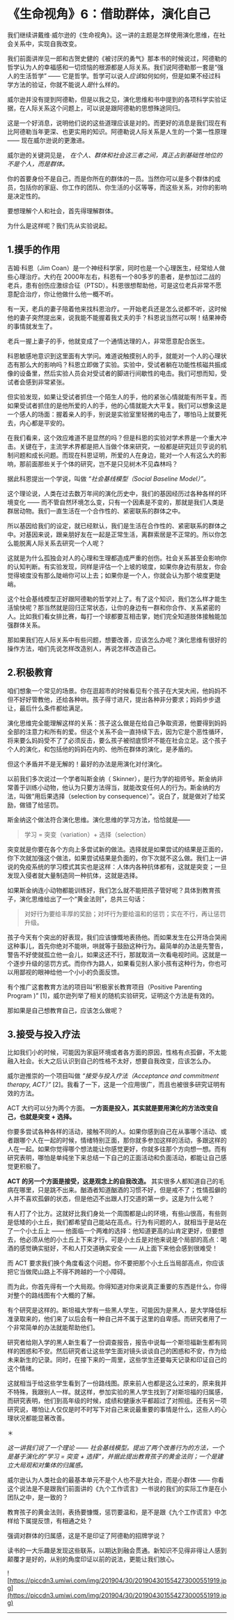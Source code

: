 # 《生命视角》6：借助群体，演化自己

我们继续讲戴维·威尔逊的《生命视角》。这一讲的主题是怎样使用演化思维，在社会关系中，实现自我改变。

我们前面讲岸见一郎和古贺史健的《被讨厌的勇气》那本书的时候说过，阿德勒的哲学认为人的幸福感和一切烦恼的根源都是人际关系。我们说阿德勒那一套是“强人的生活哲学” —— 它是哲学。哲学可以说人*应该*如何如何，但是如果不经过科学方法的验证，你就不能说人*是*什么样的。

威尔逊并没有提到阿德勒，但是以我之见，演化思维和书中提到的各项科学实验证据，在人际关系这个问题上，可以说是跟阿德勒的思想殊途同归。

这是一个好消息，说明他们说的这些道理应该是对的。而更好的消息是我们现在有比阿德勒当年更深、也更实用的知识。阿德勒说人际关系是人生的一个第一性原理 —— 现在威尔逊说的更激进。

威尔逊的关键洞见是， *在个人、群体和社会这三者之间，真正占到基础性地位的不是个人，而是群体。*

你的首要身份不是自己，而是你所在的群体的一员。当然你可以是多个群体的成员，包括你的家庭、你工作的团队、你生活的小区等等，而这些关系，对你的影响是决定性的。

要想理解个人和社会，首先得理解群体。

为什么是这样呢？我们先从实验说起。

## 1.摸手的作用

吉姆·科恩（Jim Coan）是一个神经科学家，同时也是一个心理医生，经常给人做些心理治疗。大约在 2000年左右，科恩有一个80多岁的患者，是参加过二战的老兵，患有创伤应激综合征（PTSD）。科恩很想帮助他，可是这位老兵非常不愿意配合治疗，你让他做什么他一概不听。

有一天，老兵的妻子陪着他来找科恩治疗。一开始老兵还是怎么说都不听，这时候他的妻子突然提出来，说我能不能握着我丈夫的手？科恩说当然可以啊！结果神奇的事情就发生了。

老兵一握上妻子的手，他就变成了一个通情达理的人，非常愿意配合医生。

科恩敏感地意识到这里面有大学问。难道说触摸别人的手，就能对一个人的心理状态有那么大的影响吗？科恩立即做了实验。实验中，受试者躺在功能性核磁共振成像的设备里，然后实验人员会对受试者的脚进行间歇性的电击。我们可想而知，受试者会感到非常紧张。

但实验发现，如果让受试者抓住一个陌生人的手，他的紧张心情就能有所平复。而如果受试者抓住的是他所爱的人的手，他的心情就能大大平复。我们可以想象这是一个感人的场面：握着亲人的手，别说是实验室里轻微的电击了，哪怕马上就要死去，内心都是平安的。

在我们看来，这个效应难道不是显然的吗？但是科恩的实验对学术界是一个重大冲击。关键在于，主流学术界都是把人当做个体来研究，一般都是研究廷贝亨说的机制问题和成长问题。而现在科恩证明，所爱的人在身边，能对一个人有这么大的影响，那前面那些关于个体的研究，岂不是只见树木不见森林吗？

据此科恩提出一个学说，叫做 *“社会基线模型（Social Baseline Model）”。*

这个理论说，人类在过去数万年间的演化历史中，我们的基因经历过各种各样的环境变化 —— 而不管自然环境怎么变，只有一个因素是不变的，那就是我们人类是群居动物。我们一直生活在一个合作性的、紧密联系的群体之中。

所以基因给我们的设定，就已经默认，我们是生活在合作性的、紧密联系的群体之中。对基因来说，跟亲朋好友在一起是正常生活，离群索居是不正常的。所以你怎么能脱离人际关系去研究一个人呢？

这就是为什么孤独会对人的心理和生理都造成严重的创伤。社会关系甚至会影响你的认知判断。有实验发现，同样是评估一个上坡的坡度，如果你身边有朋友，你会觉得坡度没有那么陡峭你可以上去；如果你是一个人，你就会认为那个坡度更陡峭。

这个社会基线模型正好跟阿德勒的哲学对上了。有了这个知识，我们怎么样才能生活愉快呢？那当然就是回归正常状态，让你的身边有一群和你合作、关系紧密的人。比如我们看女排比赛，每打一个球都要互相击掌，她们完全知道肢体接触能加强群体关系。

那如果我们在人际关系中有些问题，想要改善，应该怎么办呢？演化思维有很好的操作方法，咱们先说怎样改造别人，再说怎样改造自己。

## 2.积极教育

咱们想象一个常见的场景。你在逛超市的时候看见有个孩子在大哭大闹，他妈妈不但不好好管教他，还给各种哄。孩子得寸进尺，提出各种非分要求；妈妈步步退让，最后什么条件都给满足。

演化思维完全能理解这样的关系：孩子这么做是在给自己争取资源，他要得到妈妈全部的注意力和所有的爱。但这个关系不会一直持续下去，因为它是个恶性循环，将来要么妈妈受不了了必须反击，要么孩子被彻底惯坏不能在社会立足。这个孩子个人的演化，和包括他的妈妈在内的、他所在群体的演化，是矛盾的。

但这个矛盾并不是无解的！最好的办法是用演化对付演化。

以前我们多次说过一个学者叫斯金纳（ Skinner），是行为学的祖师爷。斯金纳非常善于训练小动物，他认为只要方法得当，就能改变任何人的行为。斯金纳的方法，叫做“用后果选择（selection by consequence）”。说白了，就是做对了给奖励，做错了给惩罚。

斯金纳这个做法符合演化思维。演化思维的学习方法，恰恰就是——

> 学习 = 突变（variation）+ 选择（selection）

突变就是你要在各个方向上多尝试新的做法。选择就是如果尝试的结果是正面的，你下次就加强这个做法，如果尝试结果是负面的，你下次就不这么做。我们上一讲说的免疫系统的学习模式其实也是这样：人体内各种抗体都有，这就是突变；一旦发现入侵者就大量制造同一种抗体，这就是选择。

如果斯金纳连小动物都能训练好，我们怎么就不能把孩子管好呢？具体到教育孩子，演化思维给出了一个“黄金法则”，总共三句话：

> 对好行为要给丰厚的奖励；对坏行为要给温和的惩罚；实在不行，再让惩罚升级。

孩子今天有个突出的好表现，我们应该慷慨地表扬他。而如果发生在公开场合哭闹这种事儿，首先你绝对不能哄，哄就等于鼓励这种行为。最简单的办法是先警告，警告不好使就孤立他一会儿，如果这还不行，那就取消一次看电视时间。这就是一个逐步升级的惩罚方式。而你作为路人，如果看见别人家小孩有这种行为，你也可以用鄙视的眼神给他一个小小的负面反馈。

有个推广这套教育方法的项目叫“积极家长教育项目（Positive Parenting Program )” [1]，威尔逊列举了相关的随机实验研究，证明这个方法是有效的。

那如果是自己想教育自己，应该怎么做呢？

## 3.接受与投入疗法

比如我们小的时候，可能因为家庭环境或者各方面的原因，性格有点孤僻，不太能融入社会。长大之后认识到自己的性格不太好，想要自我改变，应该怎么办。

威尔逊推崇的一个项目叫做 *“接受与投入疗法（Acceptance and commitment therapy, ACT）”* [2]。我看了一下，这是一个应用很广，而且也被很多研究证明有效的方法。

ACT 大约可以分为两个方面。 **一方面是投入，其实就是要用演化的方法改变自己，也就是突变 + 选择。**

你要多尝试各种各样的活动，接触不同的人。如果你感到自己在从事哪个活动、或者跟哪个人在一起的时候，情绪特别正面，那你就多参加这样的活动，多跟这样的人在一起。如果你觉得哪个想法能让你感觉更好，你就多往那个方向想一想。而有研究表明，哪怕是单纯坐下来总结一下自己的正面活动和负面活动，都能让自己感觉更积极了。

 **ACT 的另一个方面是接受，这是观念上的自我改造。** 其实很多人都知道自己的毛病在哪里，只是跳不出来。酗酒者知道酗酒的习惯不好，但是戒不了；性情孤僻的人并不喜欢孤僻的状态，但是他迈不出跟人打交道的第一步。这是为什么呢？

有人打了个比方。这就好比我们身处一个周围都是山的环境，有些山很高，有些则是低矮的小土丘，我们都希望自己能站在高点。行为有问题的人，就相当于是站在了一个小土丘上 —— 他面临一个两难的选择：他知道更高的山肯定更好，但要想去，他必须从他的小土丘上下来才行。可是小土丘是对他来说是个局部的高点：喝酒的感觉确实挺好，不和人打交道确实安全 —— 从上面下来他会感到很难受！

而 ACT 要求我们换个角度看这个问题。你不要把那个小土丘当局部高点，你应该把它当做爬山路上不得不跨越的一个小障碍。

而为此，你首先得有一个大局观。你得知道对你来说真正重要的东西是什么，你得对整个的路线图有个大概的了解。

有个研究是这样的。斯坦福大学有一些黑人学生，可能因为是黑人，是大学降低标准录取来的，他们来了以后会有一种自己并不属于这里的自卑感。而研究者用了一个非常简单的办法就能帮助他们。

研究者给刚入学的黑人新生看了一份调查报告，报告中说每一个斯坦福新生都有同样的困惑和不安。然后研究者让这些学生面对镜头谈谈自己的困惑和不安，作为给未来新生的记录。同时，在接下来的一周里，这些学生还要每天记录和印证自己的这个情绪。

这就相当于给这些学生看到了一份路线图。原来前人也都是这么过来的，原来我并不特殊，我跟别人一样。就这样，参加实验的黑人学生找到了对斯坦福的归属感，而研究表明，他们到高年级的时候，成绩和健康水平都超过了对照组。还有另一项研究说，哪怕让人仅仅是时不时写下对自己来说最重要的事情是什么，这些人的心理状况都能显著改善。

＊

 *这一讲我们说了一个理论 —— 社会基线模型。提出了两个改善行为的方法，一个是基于演化的“学习 = 突变 + 选择”，并据此提出教育孩子的黄金法则；一个是建立大局观和对集体的归属感。*

威尔逊认为人类社会的最基本单元不是个人也不是大社会，而是小群体 —— 你看这个说法是不是跟我们前面讲的《九个工作谎言》一书说的我们的实际工作是在小团队之中，是一致的？

教育孩子的黄金法则，表扬要慷慨，惩罚要温和，是不是跟《九个工作谎言》中怎样给下属提反馈，有相通之处？

强调对群体的归属感，这是不是印证了阿德勒的招牌学说？

读书的一大乐趣是发现这些联系，以期达到融会贯通。新知识不见得非得让人感到颠覆才是好的，从别的角度印证以前的说法，更能让我们放心。

![https://piccdn3.umiwi.com/img/201904/30/201904301554273000551919.jpg](https://piccdn3.umiwi.com/img/201904/30/201904301554273000551919.jpg)

---
